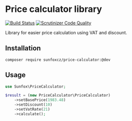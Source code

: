 Price calculator library
===============

[![Build Status](https://travis-ci.org/sunfoxcz/price-calculator.svg?branch=master)](https://travis-ci.org/sunfoxcz/price-calculator)
[![Scrutinizer Code Quality](https://scrutinizer-ci.com/g/sunfoxcz/price-calculator/badges/quality-score.png?b=master)](https://scrutinizer-ci.com/g/sunfoxcz/price-calculator/?branch=master)

Library for easier price calculation using VAT and discount.

Installation
------------

	composer require sunfoxcz/price-calculator:@dev

Usage
-----

```php
use Sunfox\PriceCalculator;

$result = (new PriceCalculator\PriceCalculator)
	->setBasePrice(1983.48)
	->setDiscount(10)
	->setVatRate(21)
	->calculate();
```
